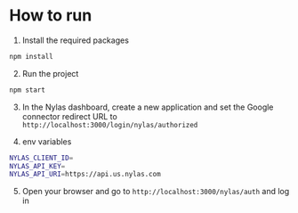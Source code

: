 # How to run

1. Install the required packages

```bash
npm install
```

2. Run the project

```bash
npm start
```

3. In the Nylas dashboard, create a new application and set the Google connector redirect URL to `http://localhost:3000/login/nylas/authorized`

4. env variables

```bash
NYLAS_CLIENT_ID=
NYLAS_API_KEY=
NYLAS_API_URI=https://api.us.nylas.com
```

5. Open your browser and go to `http://localhost:3000/nylas/auth` and log in
